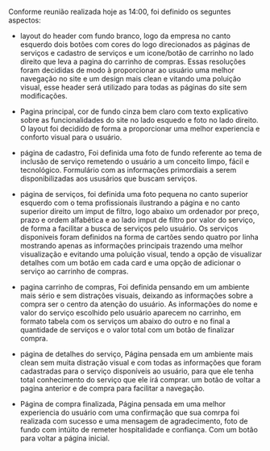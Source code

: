 Conforme reunião realizada hoje as 14:00, foi definido os seguntes aspectos:

- layout do header com fundo branco, logo da empresa no canto esquerdo dois botões com cores do logo direcionados as páginas de serviços e cadastro de serviços e um icone/botão de carrinho no lado direito que leva a pagina do carrinho de compras. Essas resoluções foram decididas de modo à proporcionar ao usuário uma melhor navegação no site e um design mais clean e vitando uma poluição visual, esse header será utilizado para todas as páginas do site sem modificações. 

- Pagina principal, cor de fundo cinza bem claro com texto explicativo sobre as funcionalidades do site no lado esquedo e foto no lado direito. O layout foi decidido de forma a proporcionar uma melhor experiencia e conforto visual para o usuário.

- página de cadastro, Foi definida uma foto de fundo referente ao tema de inclusão de serviço remetendo o usuário a um conceito limpo, fácil e tecnológico. Formulário com as informações primordiais a serem disponibilizadas aos ususários que buscam serviços.

- página de serviços, foi definida uma foto pequena no canto superior esquerdo com o tema profissionais ilustrando a página e no canto superior direito um imput de filtro,  logo abaixo um ordenador por preço, prazo e ordem alfabética e  ao lado imput de filtro por valor do serviço, de forma a facilitar a busca de serviços pelo usuário. Os serviços disponiveis foram definidos na forma de cartões sendo quatro por linha mostrando apenas as informações principais trazendo uma melhor visualização e evitando uma poluição visual, tendo a opção de visualizar detalhes com um botão em cada card e uma opção de adicionar o serviço ao carrinho de compras.

- pagina carrinho de compras, Foi definida pensando em um ambiente mais sério e sem distrações visuais, deixando as informações sobre a compra ser o centro da atenção do usuário. As informações do nome e valor do serviço escolhido pelo usuário aparecem no carrinho, em formato tabela com os serviços um abaixo do outro e no final a quantidade de serviços e o valor total com um botão de finalizar compra.

- página de detalhes do serviço, Página pensada em um ambiente mais clean sem muita distração visual e com todas as informações que foram cadastradas para o serviço disponíveis ao usuário, para que ele tenha total conhecimento do serviço que ele irá comprar. um botão de voltar a pagina anterior e de compra para facilitar a navegação.

- Página de compra finalizada, Página pensada em uma melhor experiencia do usuário com uma confirmação que sua comrpa foi realizada com sucesso e uma mensagem de agradecimento, foto de fundo com intúito de remeter hospitalidade e confiança. Com um botão para voltar a página inicial.